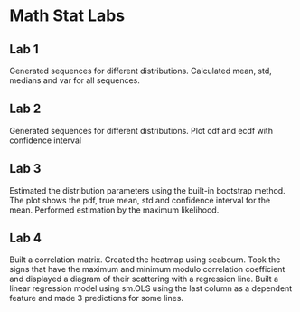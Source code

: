 # Math Stat Labs

## Lab 1
Generated sequences for different distributions. Calculated mean, std, medians and var for all sequences.

## Lab 2
Generated sequences for different distributions. Plot cdf and ecdf with confidence interval

## Lab 3
Estimated the distribution parameters using the built-in bootstrap method. The plot shows the pdf, true mean, std and confidence interval for the mean. Performed estimation by the maximum likelihood.

## Lab 4
Built a correlation matrix. Created the heatmap using seabourn.
Took the signs that have the maximum and minimum modulo correlation coefficient and displayed a diagram of their scattering with a regression line.
Built a linear regression model using sm.OLS using the last column as a dependent feature and made 3 predictions for some lines.
